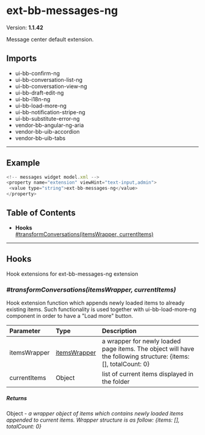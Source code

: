 # ext-bb-messages-ng


Version: **1.1.42**

Message center default extension.

## Imports

* ui-bb-confirm-ng
* ui-bb-conversation-list-ng
* ui-bb-conversation-view-ng
* ui-bb-draft-edit-ng
* ui-bb-i18n-ng
* ui-bb-load-more-ng
* ui-bb-notification-stripe-ng
* ui-bb-substitute-error-ng
* vendor-bb-angular-ng-aria
* vendor-bb-uib-accordion
* vendor-bb-uib-tabs

---

## Example

```javascript
<!-- messages widget model.xml -->
<property name="extension" viewHint="text-input,admin">
 <value type="string">ext-bb-messages-ng</value>
</property>
```

## Table of Contents
- **Hooks**<br/>    <a href="#Hooks_transformConversations">#transformConversations(itemsWrapper, currentItems)</a><br/>

---

## Hooks

Hook extensions for ext-bb-messages-ng extension

### <a name="Hooks_transformConversations"></a>*#transformConversations(itemsWrapper, currentItems)*

Hook extension function which appends newly loaded items to already existing
             items. Such functionality is used together with ui-bb-load-more-ng component
             in order to have a "Load more" button.

| Parameter | Type | Description |
| :-- | :-- | :-- |
| itemsWrapper | [itemsWrapper](#itemsWrapper) | a wrapper for newly loaded page items. The object will have the following structure: {items: [], totalCount: 0} |
| currentItems | Object | list of current items displayed in the folder |

##### Returns

Object - *a wrapper object of items which contains newly loaded items appended to
                  current items. Wrapper structure is as follow: {items: [], totalCount: 0}*
